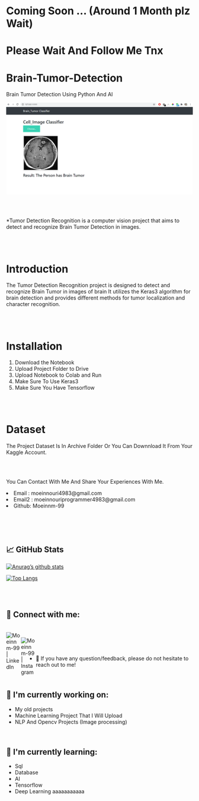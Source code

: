 # Coming Soon ... (Around 1 Month plz Wait)




# Please Wait And Follow Me Tnx



# Brain-Tumor-Detection
Brain Tumor Detection Using Python And AI

<img src="https://github.com/moeinnm-99/Brain-Tumor-Detection/blob/main/1.PNG" align="center" alt="Brain_Tumor_Detection">

<br><br>
<p>*Tumor Detection Recognition is a computer vision project that aims to detect and recognize Brain Tumor Detection in images.</p>

<br><br>

# Introduction
<p>The Tumor Detection Recognition project is designed to detect and recognize Brain Tumor in images of brain It utilizes the Keras3 algorithm for brain detection and provides different methods for tumor localization and character recognition.</p>

<br><br>

# Installation
<ol> 
<li>Download the Notebook</li>
<li>Upload Project Folder to Drive</li>
<li>Upload Notebook to Colab and Run</li>
<li>Make Sure To Use Keras3</li>
<li>Make Sure You Have Tensorflow</li>
</ol>

<br><br>

# Dataset
<p>The Project Dataset Is In Archive Folder Or You Can Downnload It From Your Kaggle Account.</p>

<br><br>

<p>You Can Contact With Me And Share Your Experiences With Me.</p>
<li>Email : moeinnouri4983@gmail.com</li>
<li>Email2 : moeinnouriprogrammer4983@gmail.com</li>
<li>Github: Moeinnm-99</li>


<br> <br> <br>
## 📈 GitHub Stats 

[![Anurag’s github stats](https://github-readme-stats.vercel.app/api?username=moeinnm-99)](https://github.com/moeinnm-99)
 
[![Top Langs](https://github-readme-stats.vercel.app/api/top-langs/?username=moeinnm-99&layout=compact)](https://github.com/moeinnm-99)

<br> <br>

## 🤝 Connect with me:

<br>
<a href="https://www.linkedin.com/in/moein-nouri-62803731a/"><img align="left" src="https://raw.githubusercontent.com/yushi1007/yushi1007/main/images/linkedin.svg" alt="Moeinnm-99 | LinkedIn" width="40px"/></a>

<a href="https://instagram.com/moeinnm_99"><img align="left" src="https://raw.githubusercontent.com/yushi1007/yushi1007/main/images/instagram.svg" alt="Moeinnm-99 | Instagram" width="40px"/></a>

<br> <br>
- 💬 If you have any question/feedback, please do not hesitate to reach out to me!

<br>

## 🔭 I'm currently working on:

- My old projects
- Machine Learning Project That I Will Upload 
- NLP And Opencv Projects (Image processing)

<br>

## 🌱 I'm currently learning:

- Sql
- Database
- AI
- Tensorflow
- Deep Learning
aaaaaaaaaaa